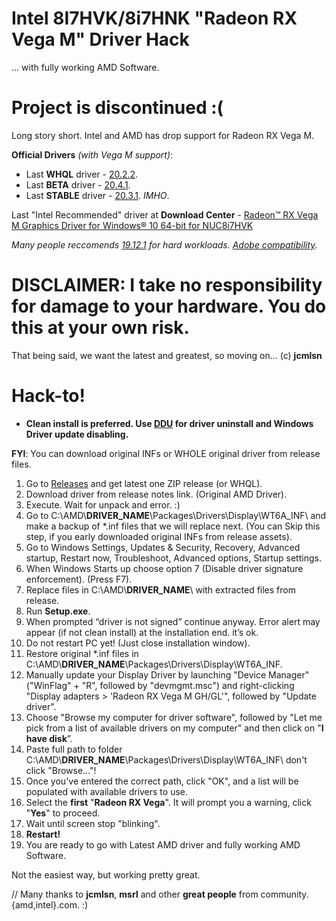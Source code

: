 # Intel 8I7HVK/8i7HNK "Radeon RX Vega M" Driver Hack
... with fully working AMD Software.
# Project is discontinued :(

Long story short. Intel and AMD has drop support for Radeon RX Vega M.

__Official Drivers__ _(with Vega M support)_:
* Last __WHQL__ driver - [20.2.2](https://www.amd.com/en/support/kb/release-notes/rn-rad-win-20-2-2).
* Last __BETA__ driver - [20.4.1](https://www.amd.com/en/support/kb/release-notes/rn-rad-win-20-4-1).
* Last __STABLE__ driver - [20.3.1](https://www.amd.com/en/support/kb/release-notes/rn-rad-win-20-3-1). _IMHO_. 

Last "Intel Recommended" driver at __Download Center__ - [Radeon™ RX Vega M Graphics Driver for Windows® 10 64-bit for NUC8i7HVK](https://downloadcenter.intel.com/download/28600/Radeon-RX-Vega-M-Graphics-Driver-for-Windows-10-64-bit-for-NUC8i7HNK-NUC8i7HVK)

_Many people reccomends [19.12.1](https://www.amd.com/en/support/kb/release-notes/rn-rad-win-19-12-1) for hard workloads. [Adobe compatibility](https://community.intel.com/t5/Intel-NUCs/HELP-Hades-Canyon-NUC8i7HVKVA-with-AMD-Adrenaline-freezes/m-p/1191030)._

# DISCLAIMER: I take no responsibility for damage to your hardware. You do this at your own risk. 
That being said, we want the latest and greatest, so moving on... (c) __jcmlsn__

# Hack-to!
* __Clean install is preferred. Use [DDU](https://www.wagnardsoft.com/display-driver-uninstaller-ddu-) for driver uninstall and Windows Driver update disabling.__

__FYI__: You can download original INFs or WHOLE original driver from release files.

1. Go to [Releases](https://github.com/ishad0w/amd---vega-m-drivers-hack/releases) and get latest one ZIP release (or WHQL).
2. Download driver from release notes link. (Original AMD Driver).
3. Execute. Wait for unpack and error. :)
4. Go to C:\AMD\\__DRIVER_NAME__\Packages\Drivers\Display\WT6A_INF\ and make a backup of \*.inf files that we will replace next. (You can Skip this step, if you early downloaded original INFs from release assets).
5. Go to Windows Settings, Updates & Security, Recovery, Advanced startup, Restart now, Troubleshoot, Advanced options, Startup settings. 
6. When Windows Starts up choose option 7 (Disable driver signature enforcement). (Press F7).
7. Replace files in C:\AMD\\__DRIVER_NAME__\ with extracted files from release.
8. Run __Setup.exe__.
9. When prompted “driver is not signed” continue anyway. Error alert may appear (if not clean install) at the installation end. it’s ok.
10. Do not restart PC yet! (Just close installation window).
11. Restore original \*.inf files in C:\AMD\\__DRIVER_NAME__\Packages\Drivers\Display\WT6A_INF\.
12. Manually update your Display Driver by launching "Device Manager" ("WinFlag" + "R", followed by "devmgmt.msc") and right-clicking "Display adapters > 'Radeon RX Vega M GH/GL'", followed by "Update driver".
13. Choose "Browse my computer for driver software", followed by "Let me pick from a list of available drivers on my computer" and then click on "__I have disk__”.
15. Paste full path to folder C:\AMD\\__DRIVER_NAME__\Packages\Drivers\Display\WT6A_INF\ don't click "Browse..."!
16. Once you've entered the correct path, click "OK", and a list will be populated with available drivers to use. 
17. Select the __first__ "__Radeon RX Vega__". It will prompt you a warning, click "__Yes__" to proceed.
18. Wait until screen stop "blinking".
19. __Restart!__
20. You are ready to go with Latest AMD driver and fully working AMD Software.

Not the easiest way, but working pretty great.

// Many thanks to __jcmlsn__, __msrl__ and other __great people__ from community.{amd,intel}.com. :)
